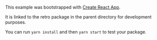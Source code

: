 This example was bootstrapped with [Create React App](https://github.com/facebook/create-react-app).

It is linked to the retro package in the parent directory for development purposes.

You can run `yarn install` and then `yarn start` to test your package.
